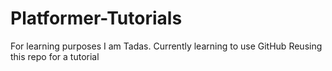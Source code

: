 # Platformer-Tutorials
For learning purposes 
I am Tadas. Currently learning to use GitHub
Reusing this repo for a tutorial
